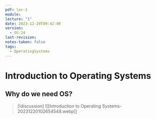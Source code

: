 ```yaml
---
pdf: lec-1
module: 
lecture: "1"
date: 2023-12-20T09:42:00
version:
  - OS-24
last-revision: 
notes-taken: false
tags:
  - OperatingSystems
---
```

# Introduction to Operating Systems

## Why do we need OS?



> [!discussion] 
> ![[Introduction to Operating Systems-20231220102654548.webp]]


